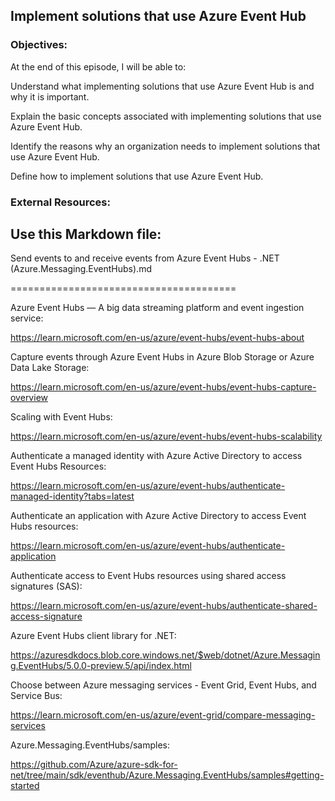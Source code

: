 ## Implement solutions that use Azure Event Hub


### Objectives:

At the end of this episode, I will be able to:

Understand what implementing solutions that use Azure Event Hub is and why it is important.

Explain the basic concepts associated with implementing solutions that use Azure Event Hub.

Identify the reasons why an organization needs to implement solutions that use Azure Event Hub.

Define how to implement solutions that use Azure Event Hub.

### External Resources:

## Use this Markdown file:

Send events to and receive events from Azure Event Hubs - .NET (Azure.Messaging.EventHubs).md

=======================================

Azure Event Hubs — A big data streaming platform and event ingestion service:

https://learn.microsoft.com/en-us/azure/event-hubs/event-hubs-about


Capture events through Azure Event Hubs in Azure Blob Storage or Azure Data Lake Storage:

https://learn.microsoft.com/en-us/azure/event-hubs/event-hubs-capture-overview


Scaling with Event Hubs:

https://learn.microsoft.com/en-us/azure/event-hubs/event-hubs-scalability


Authenticate a managed identity with Azure Active Directory to access Event Hubs Resources:

https://learn.microsoft.com/en-us/azure/event-hubs/authenticate-managed-identity?tabs=latest


Authenticate an application with Azure Active Directory to access Event Hubs resources:

https://learn.microsoft.com/en-us/azure/event-hubs/authenticate-application


Authenticate access to Event Hubs resources using shared access signatures (SAS):

https://learn.microsoft.com/en-us/azure/event-hubs/authenticate-shared-access-signature


Azure Event Hubs client library for .NET:

https://azuresdkdocs.blob.core.windows.net/$web/dotnet/Azure.Messaging.EventHubs/5.0.0-preview.5/api/index.html


Choose between Azure messaging services - Event Grid, Event Hubs, and Service Bus:

https://learn.microsoft.com/en-us/azure/event-grid/compare-messaging-services


Azure.Messaging.EventHubs/samples:

https://github.com/Azure/azure-sdk-for-net/tree/main/sdk/eventhub/Azure.Messaging.EventHubs/samples#getting-started
